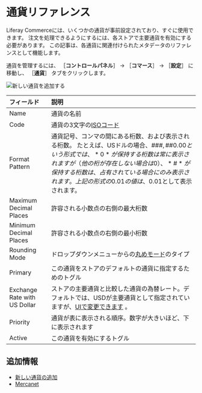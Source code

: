 # 通貨リファレンス

Liferay Commerceには、いくつかの通貨が事前設定されており、すぐに使用できます。 注文を処理できるようにするには、各ストアで主要通貨を有効にする必要があります。 この記事は、各通貨に関連付けられたメタデータのリファレンスとして機能します。

通貨を管理するには、 ［**コントロールパネル**］ → ［**コマース**］ → ［**設定**］ に移動し、 ［**通貨**］ タブをクリックします。

![新しい通貨を追加する](./currencies-reference/images/01.png)

| フィールド                        | 説明                                                                                                                                                                              |
| :--- | :--- |
| Name                         | 通貨の名前                                                                                                                                                                           |
| Code                         | 通貨の3文字の[ISOコード](https://www.currency-iso.org/en/home/tables/table-a1.html)                                                                                                      |
| Format Pattern               | 通貨記号、コンマの間にある桁数、および表示される桁数。 たとえば、USドルの場合、$\#\#\#,\#\#0.00という形式では、*0*が保持する桁数は常に表示されますが（他の桁が存在しない場合は0）、*\#*が保持する桁数は、占有されている場合にのみ表示されます。 上記の形式の0.01の値は、$0.01として表示されます。 |
| Maximum Decimal Places       | 許容される小数点の右側の最大桁数                                                                                                                                                                |
| Minimum Decimal Places       | 許容される小数点の右側の最小桁数                                                                                                                                                                |
| Rounding Mode                | ドロップダウンメニューからの[丸めモード](https://en.wikipedia.org/wiki/Rounding#Directed_rounding_to_an_integer)のタイプ                                                                               |
| Primary                      | この通貨をストアのデフォルトの通貨に指定するためのトグル                                                                                                                                                    |
| Exchange Rate with US Dollar | ストアの主要通貨と比較した通貨の為替レート。デフォルトでは、USDが主要通貨として指定されていますが、[UIで変更できます](../configuring-payment-methods/mercanet.md#EURをストアの主要通貨として設定する) 。                                |
| Priority                     | 通貨が表に表示される順序。数字が大きいほど、下に表示されます                                                                                                                                                  |
| Active                       | この通貨を有効にするトグル                                                                                                                                                                   |

## 追加情報

* [新しい通貨の追加](./adding-a-new-currency.md)
* [Mercanet](../configuring-payment-methods/mercanet.md)
